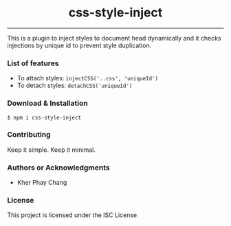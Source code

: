<h1 align="center"> css-style-inject </h1>

<hr/>

<p> 
    This is a plugin to inject styles to document head dynamically and it checks injections by unique id to prevent style duplication.
</p>

<h3> List of features </h3>

<ul>
  <li>To attach styles: <code>injectCSS('..css', 'uniqueId')</code></li>
  <li>To detach styles: <code>detachCSS('uniqueId')</code></li>
</ul>

<h3> Download & Installation </h3>

```shell
$ npm i css-style-inject
```
<h3>Contributing</h3>
Keep it simple. Keep it minimal.

<h3>Authors or Acknowledgments</h3>
<ul>
  <li>Kher Phay Chang</li>
</ul>

<h3>License</h3>

This project is licensed under the ISC License
